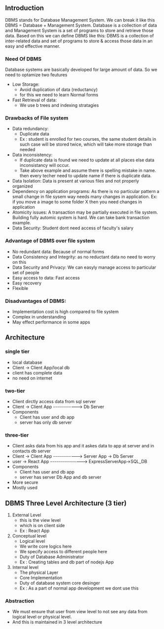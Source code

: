 ## Introduction
DBMS stands for Database Management System. We can break it like this DBMS = Database + Management System. Database is a collection of data and Management System is a set of programs to store and retrieve those data. Based on this we can define DBMS like this: DBMS is a collection of inter-related data and set of programs to store & access those data in an easy and effective manner.

### Need Of DBMS
Database systems are basically developed for large amount of data.
So we need to optamize two feutures
- Low Storage:
  - Avoid duplication of data (reductancy)
  - for this we need to learn Normal forms
- Fast Retrieval of data: 
  - We use b trees and indexing stratagies

### Drawbacks of File system
- Data redundancy: 
  - Duplicate data
  - Ex : student is enrolled for two courses, the same student details in such case will be stored twice, which will take more storage than needed
- Data inconsistency: 
  - If duplicate data is found we need to update at all places else data inconsistancy will occur.
  - Take above example and assume there is spelling mistake in name. then every techer need to update name if there is duplicate data.
- Data Isolation: Data is present at various files and not properly organized
- Dependency on application programs: As there is no particular pattern a small change in file sysem way needs many changes in application. Ex: if you move a image to some folder X then you need changes in application
- Atomicity issues: A transaction may be partially executed in file system. Building fully automic system is hard. We can take bank transaction example.
- Data Security: Student dont need access of faculty's salary

### Advantage of DBMS over file system
- No redundant data: Because of normal forms 
- Data Consistency and Integrity:  as no reductant data no need to worry on this
- Data Security and Privacy: We can easyly manage access to particular set of people
- Easy access to data: Fast access
- Easy recovery
- Flexible

### Disadvantages of DBMS:
- Implementation cost is high compared to file system
- Complex in understanding
- May effect performance in some apps

## Architecture
### single tier
- local database
- Client -> Client App/local db
- client has complete data
- no need on internet
### two-tier
- Client dirctly access data from sql server
- Client -> Client App ------------> Db Server
- Components
  - Client has user and db app
  - server has only db server
### three-tier
- Client asks data from his app and it askes data to app at server and in contacts db server
- Client -> Client App ------------> Server App -> Db Server
- user -> React App ----------------> ExpressServerApp->SQL_DB
- Components
  - Client has user and db app
  - server has server Db App and db server
- More secure
- Mostly used

## DBMS Three Level Architecture (3 tier)
1. External Level
   - this is the view level
   - which is on client side
   - Ex : React App
2. Conceptual level
   - Logical level
   - We write core logics here
   - We specify access to different people here
   - Duty of Database Administrator
   - Ex : Creating tables and db part of nodejs App
3. Internal level
   - The physical Layer
   - Core Implementation
   - Duty of database system core desinger
   - Ex : As a part of normal app development we dont use this

### Abstraction
- We must ensure that user from view level to not see any data from logical level or physical level.
- And this is maintained in 3 level architecture